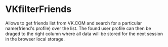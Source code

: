 # VKfilterFriends
Allows to get friends list from VK.COM and search for a particular name(friend's profile) over the list. The found user profile can then be draged to the right column where all data will be stored for the next session in the browser local storage. 
